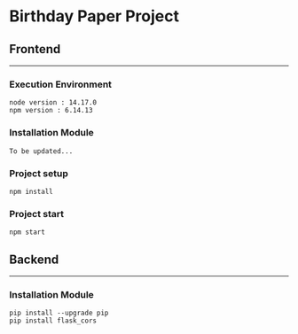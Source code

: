 Birthday Paper Project
======

## Frontend
---
### Execution Environment
```
node version : 14.17.0
npm version : 6.14.13
```

### Installation Module
```
To be updated...
```

### Project setup
```
npm install
```

### Project start
```
npm start
```

## Backend
---
### Installation Module
```
pip install --upgrade pip
pip install flask_cors
```
